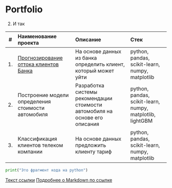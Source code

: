 # Portfolio

2. И так

| # | Наименование проекта | Описание | Стек |
| :-: | :-------------------- | :--------------------- |:---------------------------|
| 1. | [Прогнозирование оттока клиентов Банка](https://github.com/AlekseiKolykhalov/Portfolio/tree/main/Bank_churn) | На основе данных из банка определить клиент, который может уйти | python, pandas, scikit-learn, numpy, matplotlib |
| 2. | Построение модели определения стоимости автомобиля | Разработка системы рекомендации стоимости автомобиля на основе его описания | python, pandas, scikit-learn, numpy, matplotlib, lightGBM |
| 3. | Классификация клиентов телеком компании | На основе данных предложить клиенту тариф | python, pandas, scikit-learn, numpy, matplotlib |


```python
print("Это фрагмент кода на python")
```
[Текст ссылки](адрес://ссылки.здесь "Заголовок ссылки")
[Подробнее о Markdown по ссылке](https://daringfireball.net/projects/markdown/)
